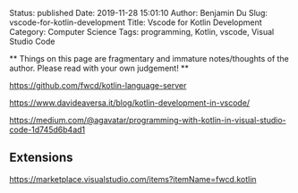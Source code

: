 Status: published
Date: 2019-11-28 15:01:10
Author: Benjamin Du
Slug: vscode-for-kotlin-development
Title: Vscode for Kotlin Development
Category: Computer Science
Tags: programming, Kotlin, vscode, Visual Studio Code

**
Things on this page are fragmentary and immature notes/thoughts of the author.
Please read with your own judgement!
**


https://github.com/fwcd/kotlin-language-server

https://www.davideaversa.it/blog/kotlin-development-in-vscode/

https://medium.com/@agavatar/programming-with-kotlin-in-visual-studio-code-1d745d6b4ad1

## Extensions

https://marketplace.visualstudio.com/items?itemName=fwcd.kotlin
